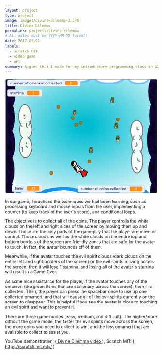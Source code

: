```yaml
---
layout: project
type: project
image: images/divine-dilemma-3.JPG
title: Divine Dilemma
permalink: projects/divine-dilemma
# All dates must be YYYY-MM-DD format!
date: 2017-03-01
labels:
  - scratch MIT
  - video game
  - art
summary: A game that I made for my introductory programming class in 12th grade (senior year in high school). We were tasked with creating a game on the Scratch MIT website, which we had been doing algorithmic exerises on for a while up until that point.
---
```

<img class="ui image" src="../images/divine-dilemma-2.JPG">


In our game, I practiced the techniques we had been learning, such as processing keyboard and mouse inputs from the user, implementing a counter (to keep track of the user's score), and conditional loops.

The objective is to collect all of the coins. The player controlls the white clouds on the left and right sides of the screen by moving them up and down. Those are the only parts of the gameplay that the player are move or control. Those clouds as well as the white clouds on the entire top and bottom borders of the screen are friendly zones that are safe for the avatar to touch. In fact, the avatar bounces off of them.

Meanwhile, if the avatar touches the evil spirit clouds (dark clouds on the entire left and right borders of the screen) or the evil spirits moving across the screen, then it will lose 1 stamina, and losing all of the avatar's stamina will result in a Game Over.

As some nice assistance for the player, if the avatar touches any of the omamori (the green items that are stationary across the screen), then it is collected. Then, the player can press the spacebar once to use up one collected omamori, and that will cause all of the evil spirits currently on the screen to disappear. This is helpful if you see the avatar is close to touching an evil spirit and want to prevent it.

There are three game modes (easy, medium, and difficult). The higher/more difficult the game mode, the faster the evil spirits move across the screen, the more coins you need to collect to win, and the less omamori that are available to collect to assist you.

 
YouTube demonstration: (<a href = "https://youtu.be/8AU2XbNhB88"> Divine Dilemma video </a>), Scratch MIT: (<a href = "https://scratch.mit.edu/"> https://scratch.mit.edu/ </a>)
